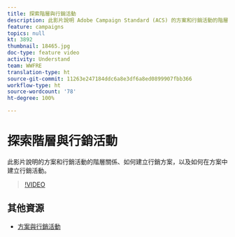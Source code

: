```yaml
---
title: 探索階層與行銷活動
description: 此影片說明 Adobe Campaign Standard (ACS) 的方案和行銷活動的階層關係、如何建立行銷方案，以及如何在方案中建立行銷活動。
feature: campaigns
topics: null
kt: 3892
thumbnail: 18465.jpg
doc-type: feature video
activity: Understand
team: WWFRE
translation-type: ht
source-git-commit: 11263e247184ddc6a8e3df6a8ed0899907fbb366
workflow-type: ht
source-wordcount: '78'
ht-degree: 100%

---
```



# 探索階層與行銷活動

此影片說明的方案和行銷活動的階層關係、如何建立行銷方案，以及如何在方案中建立行銷活動。

>[!VIDEO](https://video.tv.adobe.com/v/18465?quality=12&captions=chi_hant)

## 其他資源

* [方案與行銷活動](https://experienceleague.adobe.com/docs/campaign-standard/using/getting-started/marketing-plans/programs-and-campaigns.html?lang=zh-Hant)
